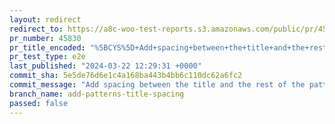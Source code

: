 ```yaml
---
layout: redirect
redirect_to: https://a8c-woo-test-reports.s3.amazonaws.com/public/pr/45830/e2e/index.html
pr_number: 45830
pr_title_encoded: "%5BCYS%5D+Add+spacing+between+the+title+and+the+rest+of+the+pattern"
pr_test_type: e2e
last_published: "2024-03-22 12:29:31 +0000"
commit_sha: 5e5de76d6e1c4a168ba443b4bb6c110dc62a6fc2
commit_message: "Add spacing between the title and the rest of the pattern"
branch_name: add-patterns-title-spacing
passed: false
---
```

